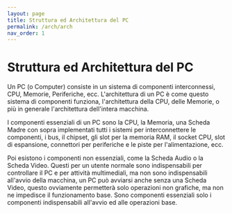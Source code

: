 ```yaml
---
layout: page
title: Struttura ed Architettura del PC
permalink: /arch/arch
nav_order: 1
---
```


# Struttura ed Architettura del PC

Un PC (o Computer) consiste in un sistema di componenti interconnessi, CPU, Memorie, Periferiche, ecc. L'architettura di un PC è come questo sistema di componenti funziona,
l'architettura della CPU, delle Memorie, o più in generale l'architettura dell'intera
macchina.

I componenti essenziali di un PC sono la CPU, la Memoria, una Scheda Madre con sopra
implementati tutti i sistemi per interconnettere le componenti, i bus, il chipset,
gli slot per la memoria RAM, il socket CPU, slot di espansione, connettori per periferiche
e le piste per l'alimentazione, ecc.

Poi esistono i componenti non essenziali, come la Scheda Audio o la Scheda Video. Questi
per un utente normale sono indispensabili per controllare il PC e per attività multimediali,
ma non sono indispensabili all'avvio della macchina, un PC può avviarsi anche senza una 
Scheda Video, questo ovviamente permetterà solo operazioni non grafiche, ma non ne impedisce
il funzionamento base. Sono componenti essenziali solo i componenti indispensabili all'avvio
ed alle operazioni base.    